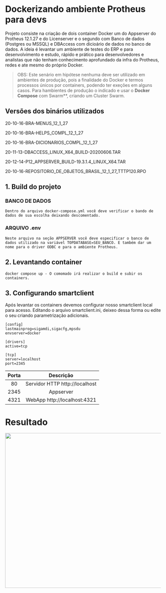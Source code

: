 # Dockerizando ambiente Protheus para devs

Projeto consiste na criação de dois container Docker um do Appserver do Protheus 12.1.27 e do Licenserver e o segundo com Banco de dados (Postgres ou MSSQL) e DBAccess com dicioário de dados no banco de dados. A ideia é levantar um ambiente de testes do ERP e para desenvolvimento e estudo, rápido e prático para desenvolvedores e analistas que não tenham conhecimento aprofundado da infra do Protheus, redes e ate mesmo do próprio Docker.

>OBS: Este senário em hipótese nenhuma deve ser utilizado em ambientes de produção, pois a finalidade do Docker e termos processos únicos por containers, podendo ter exeções em alguns casos. Para hambientes de produção o indicado e usar o **Docker Compose** com Swarm**, criando um Cluster Swarm.

## Versões dos binários utilizados

20-10-16-BRA-MENUS_12_1_27

20-10-16-BRA-HELPS_COMPL_12_1_27

20-10-16-BRA-DICIONARIOS_COMPL_12_1_27

20-11-13-DBACCESS_LINUX_X64_BUILD-20200606.TAR

20-12-14-P12_APPSERVER_BUILD-19.3.1.4_LINUX_X64.TAR

20-10-16-REPOSITORIO_DE_OBJETOS_BRASIL_12_1_27_TTTP120.RPO

## 1. Build do projeto

### BANCO DE DADOS
`Dentro do arquivo docker-compose.yml você deve verificar o bando de dados de sua escolha deixando descomentado.`

### ARQUIVO .env 
`Neste arquivo na seção APPSERVER você deve especificar o banco de dados utilizado na variável TOPDATABASE=SEU_BANCO. E também dar um nome para o driver ODBC e para o ambiente Protheus.`

## 2. Levantando container
`docker compose up - O comomado irá realizar o build e subir os containers.`

## 3. Configurando smartclient
Após levantar os containers devemos configurar nosso smartclient local para acesso. Editando o arquivo smartclient.ini, deixeo dessa forma ou edite o seu criando parametrização adicionais.

```
[config]
lastmainprog=sigamdi,sigacfg,mpsdu
envserver=docker

[drivers]
active=tcp

[tcp]
server=localhost
port=2345
```

Porta | Descrição
:------: | :---------------:
80 | Servidor HTTP http://localhost
2345 | Appserver
4321 | WebApp http://localhost:4321

# Resultado

<p align="center">
    <img width="800" height="500" src="build/animation.gif">
</p>